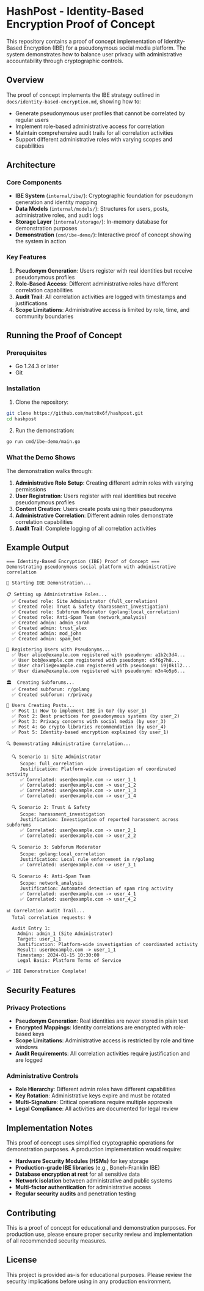 # HashPost - Identity-Based Encryption Proof of Concept

This repository contains a proof of concept implementation of Identity-Based Encryption (IBE) for a pseudonymous social media platform. The system demonstrates how to balance user privacy with administrative accountability through cryptographic controls.

## Overview

The proof of concept implements the IBE strategy outlined in `docs/identity-based-encryption.md`, showing how to:

- Generate pseudonymous user profiles that cannot be correlated by regular users
- Implement role-based administrative access for correlation
- Maintain comprehensive audit trails for all correlation activities
- Support different administrative roles with varying scopes and capabilities

## Architecture

### Core Components

- **IBE System** (`internal/ibe/`): Cryptographic foundation for pseudonym generation and identity mapping
- **Data Models** (`internal/models/`): Structures for users, posts, administrative roles, and audit logs
- **Storage Layer** (`internal/storage/`): In-memory database for demonstration purposes
- **Demonstration** (`cmd/ibe-demo/`): Interactive proof of concept showing the system in action

### Key Features

1. **Pseudonym Generation**: Users register with real identities but receive pseudonymous profiles
2. **Role-Based Access**: Different administrative roles have different correlation capabilities
3. **Audit Trail**: All correlation activities are logged with timestamps and justifications
4. **Scope Limitations**: Administrative access is limited by role, time, and community boundaries

## Running the Proof of Concept

### Prerequisites

- Go 1.24.3 or later
- Git

### Installation

1. Clone the repository:
```bash
git clone https://github.com/matt0x6f/hashpost.git
cd hashpost
```

2. Run the demonstration:
```bash
go run cmd/ibe-demo/main.go
```

### What the Demo Shows

The demonstration walks through:

1. **Administrative Role Setup**: Creating different admin roles with varying permissions
2. **User Registration**: Users register with real identities but receive pseudonymous profiles
3. **Content Creation**: Users create posts using their pseudonyms
4. **Administrative Correlation**: Different admin roles demonstrate correlation capabilities
5. **Audit Trail**: Complete logging of all correlation activities

## Example Output

```
=== Identity-Based Encryption (IBE) Proof of Concept ===
Demonstrating pseudonymous social platform with administrative correlation

🚀 Starting IBE Demonstration...

📋 Setting up Administrative Roles...
  ✅ Created role: Site Administrator (full_correlation)
  ✅ Created role: Trust & Safety (harassment_investigation)
  ✅ Created role: Subforum Moderator (golang:local_correlation)
  ✅ Created role: Anti-Spam Team (network_analysis)
  ✅ Created admin: admin_sarah
  ✅ Created admin: trust_alex
  ✅ Created admin: mod_john
  ✅ Created admin: spam_bot

👥 Registering Users with Pseudonyms...
  ✅ User alice@example.com registered with pseudonym: a1b2c3d4...
  ✅ User bob@example.com registered with pseudonym: e5f6g7h8...
  ✅ User charlie@example.com registered with pseudonym: i9j0k1l2...
  ✅ User diana@example.com registered with pseudonym: m3n4o5p6...

🏛️  Creating Subforums...
  ✅ Created subforum: r/golang
  ✅ Created subforum: r/privacy

📝 Users Creating Posts...
  ✅ Post 1: How to implement IBE in Go? (by user_1)
  ✅ Post 2: Best practices for pseudonymous systems (by user_2)
  ✅ Post 3: Privacy concerns with social media (by user_3)
  ✅ Post 4: Go crypto libraries recommendation (by user_4)
  ✅ Post 5: Identity-based encryption explained (by user_1)

🔍 Demonstrating Administrative Correlation...

  🔍 Scenario 1: Site Administrator
     Scope: full_correlation
     Justification: Platform-wide investigation of coordinated activity
     ✅ Correlated: user@example.com -> user_1_1
     ✅ Correlated: user@example.com -> user_1_2
     ✅ Correlated: user@example.com -> user_1_3
     ✅ Correlated: user@example.com -> user_1_4

  🔍 Scenario 2: Trust & Safety
     Scope: harassment_investigation
     Justification: Investigation of reported harassment across subforums
     ✅ Correlated: user@example.com -> user_2_1
     ✅ Correlated: user@example.com -> user_2_2

  🔍 Scenario 3: Subforum Moderator
     Scope: golang:local_correlation
     Justification: Local rule enforcement in r/golang
     ✅ Correlated: user@example.com -> user_3_1

  🔍 Scenario 4: Anti-Spam Team
     Scope: network_analysis
     Justification: Automated detection of spam ring activity
     ✅ Correlated: user@example.com -> user_4_1
     ✅ Correlated: user@example.com -> user_4_2

📊 Correlation Audit Trail...
  Total correlation requests: 9

  Audit Entry 1:
    Admin: admin_1 (Site Administrator)
    Target: user_1_1
    Justification: Platform-wide investigation of coordinated activity
    Result: user@example.com -> user_1_1
    Timestamp: 2024-01-15 10:30:00
    Legal Basis: Platform Terms of Service

✅ IBE Demonstration Complete!
```

## Security Features

### Privacy Protections

- **Pseudonym Generation**: Real identities are never stored in plain text
- **Encrypted Mappings**: Identity correlations are encrypted with role-based keys
- **Scope Limitations**: Administrative access is restricted by role and time windows
- **Audit Requirements**: All correlation activities require justification and are logged

### Administrative Controls

- **Role Hierarchy**: Different admin roles have different capabilities
- **Key Rotation**: Administrative keys expire and must be rotated
- **Multi-Signature**: Critical operations require multiple approvals
- **Legal Compliance**: All activities are documented for legal review

## Implementation Notes

This proof of concept uses simplified cryptographic operations for demonstration purposes. A production implementation would require:

- **Hardware Security Modules (HSMs)** for key storage
- **Production-grade IBE libraries** (e.g., Boneh-Franklin IBE)
- **Database encryption at rest** for all sensitive data
- **Network isolation** between administrative and public systems
- **Multi-factor authentication** for administrative access
- **Regular security audits** and penetration testing

## Contributing

This is a proof of concept for educational and demonstration purposes. For production use, please ensure proper security review and implementation of all recommended security measures.

## License

This project is provided as-is for educational purposes. Please review the security implications before using in any production environment. 